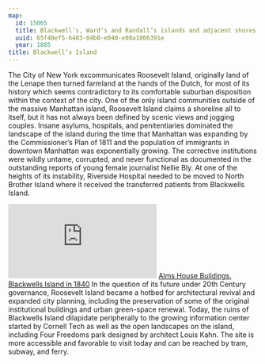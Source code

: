 ```yaml
---
map:
  id: 15065
  title: Blackwell’s, Ward’s and Randall’s islands and adjacent shores of East and Harlem River
  uuid: 65f48ef5-6483-04b0-e040-e00a1806391e
  year: 1885
title: Blackwell’s Island
---
```

The City of New York excommunicates Roosevelt Island, originally land of the Lenape then turned farmland at the hands of the Dutch, for most of its history which seems contradictory to its comfortable suburban disposition within the context of the city. One of the only island communities outside of the massive Manhattan island, Roosevelt Island claims a shoreline all to itself, but it has not always been defined by scenic views and jogging couples. Insane asylums, hospitals, and penitentiaries dominated the landscape of the island during the time that Manhattan was expanding by the Commissioner’s Plan of 1811 and the population of immigrants in downtown Manhattan was exponentially growing. The corrective institutions were wildly untame, corrupted, and never functional as documented in the outstanding reports of young female journalist Nellie Bly. At one of the heights of its instability, Riverside Hospital needed to be moved to North Brother Island where it received the transferred patients from Blackwells Island. 

![](https://images.nypl.org/index.php?id=810131&t=w)
[Alms House Buildings, Blackwells Island in 1840](https://digitalcollections.nypl.org/items/510d47e1-0719-a3d9-e040-e00a18064a99)
In the question of its future under 20th Century governance, Roosevelt Island became a hotbed for architectural revival and expanded city planning, including the preservation of some of the original institutional buildings and urban green-space renewal. Today, the ruins of Blackwells Island dilapidate peripherally to the growing information center started by Cornell Tech as well as the open landscapes on the island, including Four Freedoms park designed by architect Louis Kahn. The site is more accessible and favorable to visit today and can be reached by tram, subway, and ferry.
